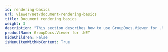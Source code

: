 ```yaml
---
id: rendering-basics
url: viewer/net/document-rendering-basics
title: Document rendering basics
weight: 3
description: "This section describes how to use GroupDocs.Viewer for .NET (C#) to convert different document types to PDF, HTML, PNG, and JPEG formats."
productName: GroupDocs.Viewer for .NET
hideChildren: False
isMenuItemWithNoContent: True
---
```

